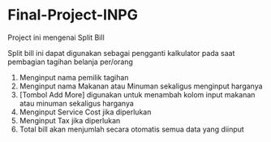 # Final-Project-INPG
 Project ini mengenai Split Bill

Split bill ini dapat digunakan sebagai pengganti kalkulator pada saat pembagian tagihan belanja per/orang

1. Menginput nama pemilik tagihan
2. Menginput nama Makanan atau Minuman sekaligus menginput harganya
3. [Tombol Add More] digunakan untuk menambah kolom input makanan atau minuman sekaligus harganya
4. Menginput Service Cost jika diperlukan
5. Menginput Tax jika diperlukan
6. Total bill akan menjumlah secara otomatis semua data yang diinput

